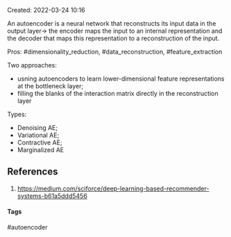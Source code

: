 Created: 2022-03-24 10:16

An autoencoder is a neural network that reconstructs its input data in the output layer-> the encoder maps the input to an internal representation and the decoder that maps this representation to a reconstruction of the input.

Pros: #dimensionality_reduction, #data_reconstruction, #feature_extraction

Two approaches:
- usning autoencoders to learn lower-dimensional feature representations at the bottleneck layer;
- filling the blanks of the interaction matrix directly in the reconstruction layer

Types:
- Denoising AE;
- Variational AE;
- Contractive AE;
- Marginalized AE


## References
1. https://medium.com/sciforce/deep-learning-based-recommender-systems-b61a5ddd5456


#### Tags
#autoencoder
